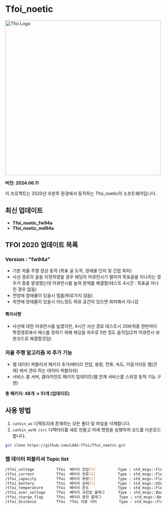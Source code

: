 # Tfoi_noetic


<img src="https://github.com/LOAS-Tfoi/Tfoi_noetic/assets/117344855/512ec3d4-b469-47d6-943e-b6222e08e2ad" alt="Tfoi Logo" width="500" height="500">


**버전: 2024.06.11**

이 프로젝트는 2020년 우분투 환경에서 동작하는 Tfoi_noetic의 소프트웨어입니다.

## 최신 업데이트

- **Tfoi_noetic_fw94a**
- **Tfoi_noetic_md94a**

## TFOI 2020 업데이트 목록

### Version : "fw94a"

- 기본 자율 주행 정상 동작 (목표 골 도착, 장애물 인지 및 간접 회피)
- 사선 경로의 골을 지정하였을 경우 헤딩의 어큐런시가 떨어져 목표골을 지나치는 경우가 종종 발생했는데 어큐런시를 높여 문제를 해결함(테스트 4시간 : 목표골 지나친 경우 없음)
- 전방에 장애물이 있을시 멈춤(뒤로가지 않음)
- 측면에 장애물이 있을시 어느정도 여유 공간이 있으면 회피해서 지나감

#### 특이사항

- 사선에 대한 어큐런시를 높였지만, 4시간 사선 경로 테스트시 20바퀴중 한번마다 특정경로에서 패스를 정하기 위해 헤딩을 좌우로 5번 정도 움직임(2차 어큐런시 보완코드로 해결할것임)

### 자율 주행 알고리즘 외 추가 기능

- 웹 데이터 퍼블리셔 패키지 추가(배터리 전압, 용량, 전류, 속도, 이동거리등 웹[관제] 에서 관리 하는 데이터 퍼블리쉬)
- 서비스 콜 서버, 클라이언트 패키지 업데이트(웹 연계 서비스콜 스위칭 동작 기능 구현)

**총 패키지: 48개 → 51개 (업데이트)**

## 사용 방법

1. `catkin_ws` 디렉토리에 존재하는 모든 폴더 및 파일을 삭제합니다.
2. `catkin_ws에 /src` 디렉터리를 새로 만들고 아래 명령을 실행하여 코드를 다운로드합니다.

```bash
git clone https://github.com/LOAS-Tfoi/Tfoi_noetic.git
```

### 웹 데이터 퍼블리셔 Topic list
```bash
/tfoi_voltage          Tfoi  배터리 전압[V]          Type : std_msgs::Float32
/tfoi_current          Tfoi  배터리 전류[A]          Type : std_msgs::Float32
/tfoi_capacity         Tfoi  배터리 용량[C]          Type : std_msgs::Float32
/tfoi_battery          Tfoi  배터리 상태[%]          Type : std_msgs::UInt8
/tfoi_temperature      Tfoi  배터리 온도             Type : std_msgs::Float32
/tfoi_over_voltage     Tfoi  배터리 과전압 플래그      Type : std_msgs::Bool
/tfoi_charge_flag      Tfoi  배터리 충전 플래그        Type : std_msgs::Bool
/tfoi_distance         Tfoi  Tfoi 이동 거리          Type : std_msgs::Float32  (테스트 및 검증 필요)


